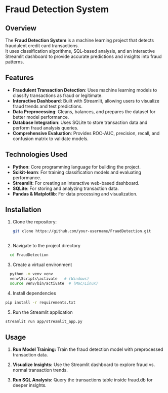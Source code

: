 # Fraud Detection System

## Overview
The **Fraud Detection System** is a machine learning project that detects fraudulent credit card transactions.  
It uses classification algorithms, SQL-based analysis, and an interactive Streamlit dashboard to provide accurate predictions and insights into fraud patterns.

## Features
- **Fraudulent Transaction Detection**: Uses machine learning models to classify transactions as fraud or legitimate.  
- **Interactive Dashboard**: Built with Streamlit, allowing users to visualize fraud trends and test predictions.  
- **Data Preprocessing**: Cleans, balances, and prepares the dataset for better model performance.  
- **Database Integration**: Uses SQLite to store transaction data and perform fraud analysis queries.  
- **Comprehensive Evaluation**: Provides ROC-AUC, precision, recall, and confusion matrix to validate models.  

## Technologies Used
- **Python**: Core programming language for building the project.  
- **Scikit-learn**: For training classification models and evaluating performance.  
- **Streamlit**: For creating an interactive web-based dashboard.  
- **SQLite**: For storing and analyzing transaction data.  
- **Pandas & Matplotlib**: For data processing and visualization.  

## Installation

1. Clone the repository:
   ```bash
   git clone https://github.com/your-username/FraudDetection.git
 
2. Navigate to the project directory
```bash
  cd FraudDetection
```

3. Create a virtual environment
```bash
  python -m venv venv
  venv\Scripts\activate   # (Windows)
  source venv/bin/activate  # (Mac/Linux)
```

4. Install dependencies
```bash
pip install -r requirements.txt
```

5. Run the Streamlit application
```bash
streamlit run app/streamlit_app.py
```

## Usage
1. **Run Model Training:** Train the fraud detection model with preprocessed transaction data.

2. **Visualize Insights:** Use the Streamlit dashboard to explore fraud vs. normal transaction trends.

3. **Run SQL Analysis:** Query the transactions table inside fraud.db for deeper insights.

